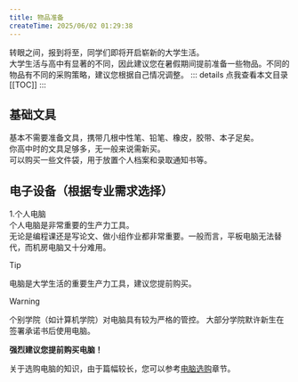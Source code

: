 ```yaml
---
title: 物品准备
createTime: 2025/06/02 01:29:38
---
```

转眼之间，报到将至，同学们即将开启崭新的大学生活。  
大学生活与高中有显著的不同，因此建议您在暑假期间提前准备一些物品。不同的物品有不同的采购策略，建议您根据自己情况调整。
::: details 点我查看本文目录
[[TOC]]
:::

## 基础文具
   基本不需要准备文具，携带几根中性笔、铅笔、橡皮，胶带、本子足矣。   
   你高中时的文具足够多，无一般来说需新买。  
    可以购买一些文件袋，用于放置个人档案和录取通知书等。
## 电子设备（根据专业需求选择）
   1.个人电脑   
   个人电脑是非常重要的生产力工具。   
   无论是编程课还是写论文、做小组作业都非常重要。一般而言，平板电脑无法替代，而机房电脑又十分难用。
> [!TIP]
> 电脑是大学生活的重要生产力工具，建议您提前购买。   

> [!WARNING]
> 个别学院（如计算机学院）对电脑具有较为严格的管控。
> 大部分学院默许新生在签署承诺书后使用电脑。
> 
> **强烈建议您提前购买电脑！**


关于选购电脑的知识，由于篇幅较长，您可以参考[电脑选购](/选购指南/电脑选购.html)章节。

